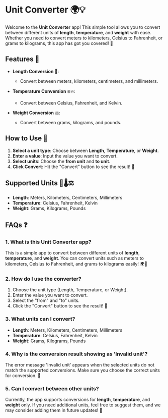 # Unit Converter 🌍💡

Welcome to the **Unit Converter** app! This simple tool allows you to convert between different units of **length**, **temperature**, and **weight** with ease. Whether you need to convert meters to kilometers, Celsius to Fahrenheit, or grams to kilograms, this app has got you covered! 🔄

## Features 🌟

- **Length Conversion** 📏:
  - Convert between meters, kilometers, centimeters, and millimeters.
  
- **Temperature Conversion** ❄️🔥:
  - Convert between Celsius, Fahrenheit, and Kelvin.

- **Weight Conversion** ⚖️:
  - Convert between grams, kilograms, and pounds.

## How to Use 🔧

1. **Select a unit type**: Choose between **Length**, **Temperature**, or **Weight**.
2. **Enter a value**: Input the value you want to convert.
3. **Select units**: Choose the **from unit** and **to unit**.
4. **Click Convert**: Hit the "Convert" button to see the result! 🔄

## Supported Units 📏🌡️⚖️

- **Length**: Meters, Kilometers, Centimeters, Millimeters
- **Temperature**: Celsius, Fahrenheit, Kelvin
- **Weight**: Grams, Kilograms, Pounds

## FAQs ❓

### 1. **What is this Unit Converter app?**
This is a simple app to convert between different units of **length**, **temperature**, and **weight**. You can convert units such as meters to kilometers, Celsius to Fahrenheit, and grams to kilograms easily! 🌍🔄

### 2. **How do I use the converter?**
1. Choose the unit type (Length, Temperature, or Weight).
2. Enter the value you want to convert.
3. Select the "from" and "to" units.
4. Click the "Convert" button to see the result! 🔄

### 3. **What units can I convert?**
- **Length**: Meters, Kilometers, Centimeters, Millimeters
- **Temperature**: Celsius, Fahrenheit, Kelvin
- **Weight**: Grams, Kilograms, Pounds

### 4. **Why is the conversion result showing as 'Invalid unit'?**
The error message 'Invalid unit' appears when the selected units do not match the supported conversions. Make sure you choose the correct units for conversion. 🚫

### 5. **Can I convert between other units?**
Currently, the app supports conversions for **length**, **temperature**, and **weight** only. If you need additional units, feel free to suggest them, and we may consider adding them in future updates! 🔧

